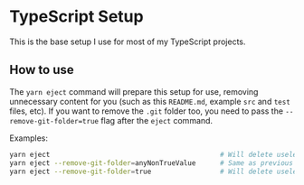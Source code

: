 # TypeScript Setup
This is the base setup I use for most of my TypeScript projects.

## How to use
The `yarn eject` command will prepare this setup for use, removing unnecessary content for you (such as this `README.md`, example `src` and `test` files, etc). If you want to remove the `.git` folder too, you need to pass the `--remove-git-folder=true` flag after the `eject` command.

Examples:
```sh
yarn eject                                          # Will delete useless content only
yarn eject --remove-git-folder=anyNonTrueValue      # Same as previous
yarn eject --remove-git-folder=true                 # Will delete useless content and .git folder
```